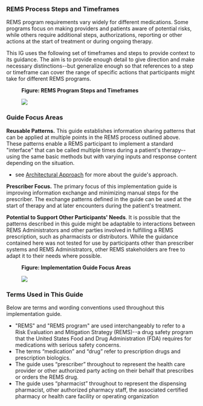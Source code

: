 ### REMS Process Steps and Timeframes
REMS program requirements vary widely for different medications. Some programs focus on making providers and patients aware of potential risks, while others require additional steps, authorizations, reporting or other actions at the start of treatment or during ongoing therapy.

This IG uses the following set of timeframes and steps to provide context to its guidance. The aim is to provide enough detail to give direction and make necessary distinctions--but generalize enough so that references to a step or timeframe can cover the range of specific actions that participants might take for different REMS programs.

<div>
<figure class="figure">
<figcaption class="figure-caption"><strong>Figure: REMS Program Steps and Timeframes</strong></figcaption>
  <p>
  <img src="steps.png" style="float:none">  
  </p>
</figure>
</div>
<p></p>

<p></p>

### Guide Focus Areas

**Reusable Patterns.** This guide establishes information sharing patterns that can be applied at multiple points in the REMS process outlined above. These patterns enable a REMS participant to implement a standard "interface" that can be called multiple times during a patient's therapy--using the same basic methods but with varying inputs and response content depending on the situation.
- see [Architectural Approach](architecture.html) for more about the guide's approach.

**Prescriber Focus.** The primary focus of this implementation guide is improving information exchange and minimizing manual steps for the prescriber. The exchange patterns defined in the guide can be used at the start of therapy and at later encounters during the patient's treatment. 
 
**Potential to Support Other Participants' Needs**. It is possible that the patterns described in this guide might be adaptable to interactions between REMS Administrators and other parties involved in fulfilling a REMS prescription, such as pharmacists or distributors. While the guidance contained here was not tested for use by participants other than prescriber systems and REMS Administrators, other REMS stakeholders are free to adapt it to their needs where possible.


<div>
<figure class="figure">
<figcaption class="figure-caption"><strong>Figure: Implementation Guide Focus Areas</strong></figcaption>
  <p>
  <img src="focus-areas.png" style="float:none">  
  </p>
</figure>
</div>
<p></p>



### Terms Used in This Guide
Below are terms and wording conventions used throughout this implementation guide.

- "REMS" and "REMS program" are used interchangeably to refer to a Risk Evaluation and Mitigation Strategy (REMS)--a drug safety program that the United States Food and Drug Administration (FDA) requires for medications with serious safety concerns.
- The terms “medication” and “drug” refer to prescription drugs and prescription biologics.
- The guide uses “prescriber” throughout to represent the health care provider or other authorized party acting on their behalf that prescribes or orders the REMS drug.
- The guide uses “pharmacist” throughout to represent the dispensing pharmacist, other authorized pharmacy staff, the associated certified pharmacy or health care facility or operating organization
<p></p>
<p></p>